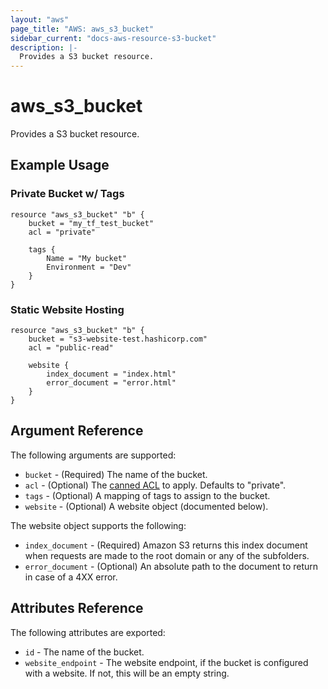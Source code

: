 ```yaml
---
layout: "aws"
page_title: "AWS: aws_s3_bucket"
sidebar_current: "docs-aws-resource-s3-bucket"
description: |-
  Provides a S3 bucket resource.
---
```


# aws\_s3\_bucket

Provides a S3 bucket resource.

## Example Usage

### Private Bucket w/ Tags

```
resource "aws_s3_bucket" "b" {
    bucket = "my_tf_test_bucket"
    acl = "private"

    tags {
        Name = "My bucket"
        Environment = "Dev"
    }
}
```

### Static Website Hosting

```
resource "aws_s3_bucket" "b" {
    bucket = "s3-website-test.hashicorp.com"
    acl = "public-read"

    website {
        index_document = "index.html"
        error_document = "error.html"
    }
}
```

## Argument Reference

The following arguments are supported:

* `bucket` - (Required) The name of the bucket.
* `acl` - (Optional) The [canned ACL](http://docs.aws.amazon.com/AmazonS3/latest/dev/acl-overview.html#canned-acl) to apply. Defaults to "private".
* `tags` - (Optional) A mapping of tags to assign to the bucket.
* `website` - (Optional) A website object (documented below).

The website object supports the following:

* `index_document` - (Required) Amazon S3 returns this index document when requests are made to the root domain or any of the subfolders.
* `error_document` - (Optional) An absolute path to the document to return in case of a 4XX error.

## Attributes Reference

The following attributes are exported:

* `id` - The name of the bucket.
* `website_endpoint` - The website endpoint, if the bucket is configured with a website. If not, this will be an empty string.

